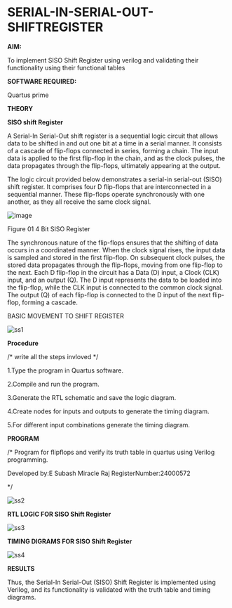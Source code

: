 # SERIAL-IN-SERIAL-OUT-SHIFTREGISTER

**AIM:**

To implement  SISO Shift Register using verilog and validating their functionality using their functional tables

**SOFTWARE REQUIRED:**

Quartus prime

**THEORY**

**SISO shift Register**

A Serial-In Serial-Out shift register is a sequential logic circuit that allows data to be shifted in and out one bit at a time in a serial manner. It consists of a cascade of flip-flops connected in series, forming a chain. The input data is applied to the first flip-flop in the chain, and as the clock pulses, the data propagates through the flip-flops, ultimately appearing at the output.

The logic circuit provided below demonstrates a serial-in serial-out (SISO) shift register. It comprises four D flip-flops that are interconnected in a sequential manner. These flip-flops operate synchronously with one another, as they all receive the same clock signal.

![image](https://github.com/naavaneetha/SERIAL-IN-SERIAL-OUT-SHIFTREGISTER/assets/154305477/e81c4072-37f9-46c6-8145-566764b74c3a)

Figure 01 4 Bit SISO Register

The synchronous nature of the flip-flops ensures that the shifting of data occurs in a coordinated manner. When the clock signal rises, the input data is sampled and stored in the first flip-flop. On subsequent clock pulses, the stored data propagates through the flip-flops, moving from one flip-flop to the next.
Each D flip-flop in the circuit has a Data (D) input, a Clock (CLK) input, and an output (Q). The D input represents the data to be loaded into the flip-flop, while the CLK input is connected to the common clock signal. The output (Q) of each flip-flop is connected to the D input of the next flip-flop, forming a cascade.

BASIC MOVEMENT TO SHIFT REGISTER

![ss1](https://github.com/user-attachments/assets/868677f2-7e76-4e66-bad6-88fef39737a1)


**Procedure**

/* write all the steps invloved */

1.Type the program in Quartus software.

2.Compile and run the program.

3.Generate the RTL schematic and save the logic diagram.

4.Create nodes for inputs and outputs to generate the timing diagram.

5.For different input combinations generate the timing diagram.


**PROGRAM**

/* Program for flipflops and verify its truth table in quartus using Verilog programming.

Developed by:E Subash Miracle Raj RegisterNumber:24000572

*/

![ss2](https://github.com/user-attachments/assets/a8e20d53-a481-4660-8165-a795ac3febd8)

**RTL LOGIC FOR SISO Shift Register**

![ss3](https://github.com/user-attachments/assets/7ea5dc2f-ed4d-4497-8444-4769a185f4da)

**TIMING DIGRAMS FOR SISO Shift Register**

![ss4](https://github.com/user-attachments/assets/0f17379b-2d51-49f7-853a-402fee7130de)


**RESULTS**

Thus, the Serial-In Serial-Out (SISO) Shift Register is implemented using Verilog, and its functionality is validated with the truth table and timing diagrams.

